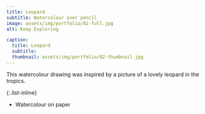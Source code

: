 ```yaml
---
title: Leopard
subtitle: Watercolour over pencil
image: assets/img/portfolio/02-full.jpg
alt: Keep Exploring

caption:
  title: Leopard
  subtitle: 
  thumbnail: assets/img/portfolio/02-thumbnail.jpg
---
```

This watercolour drawing was inspired by a picture of a lovely leopard in the tropics.

{:.list-inline}
- Watercolour on paper



